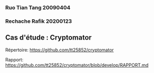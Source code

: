 ### Ruo Tian Tang 20090404

### Rechache Rafik 20200123

## Cas d'étude : Cryptomator

Répertoire: https://github.com/tt25852/cryptomator

Rapport: https://github.com/tt25852/cryptomator/blob/develop/RAPPORT.md

